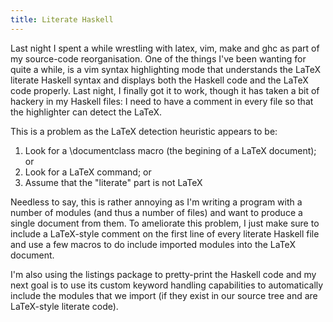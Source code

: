 ```yaml
---
title: Literate Haskell
---
```

Last night I spent a while wrestling with latex, vim, make and ghc as part of my source-code reorganisation. One of the things I've been wanting for quite a while, is a vim syntax highlighting mode that understands the LaTeX literate Haskell syntax and displays both the Haskell code and the LaTeX code properly. Last night, I finally got it to work, though it has taken a bit of hackery in my Haskell files: I need to have a comment in every file so that the highlighter can detect the LaTeX.

This is a problem as the LaTeX detection heuristic appears to be:<ol><li>Look for a \documentclass macro (the begining of a LaTeX document); or </li><li>Look for a LaTeX command; or</li><li>Assume that the "literate" part is not LaTeX</li></ol> Needless to say, this is rather annoying as I'm writing a program with a number of modules (and thus a number of files) and want to produce a single document from them. To ameliorate this problem, I just make sure to include a LaTeX-style comment on the first line of every literate Haskell file and use a few macros to do include imported modules into the LaTeX document.

I'm also using the listings package to pretty-print the Haskell code and my next goal is to use its custom keyword handling capabilities to <emph>automatically</emph> include the modules that we import (if they exist in our source tree and are LaTeX-style literate code).
